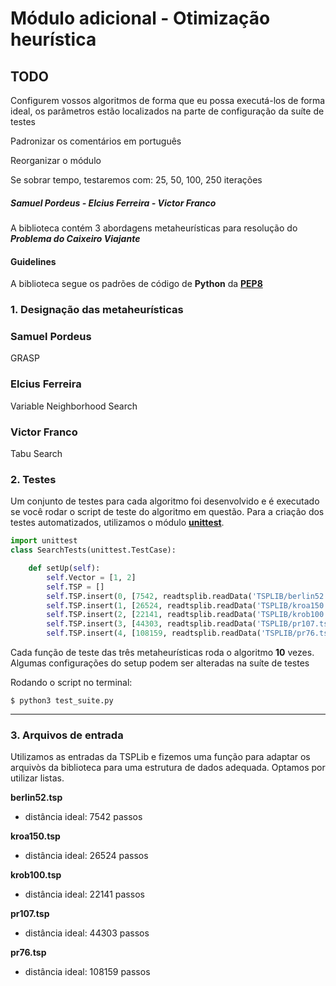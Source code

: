 # Módulo adicional - Otimização heurística

## TODO

Configurem vossos algoritmos de forma que eu possa executá-los de forma ideal, os parâmetros estão localizados na parte de configuração da suíte de testes

Padronizar os comentários em português

Reorganizar o módulo

Se sobrar tempo, testaremos com: 25, 50, 100, 250 iterações

##### Samuel Pordeus - Elcius Ferreira - Victor Franco

A biblioteca contém 3 abordagens metaheurísticas para resolução do **_Problema do Caixeiro Viajante_**

#### Guidelines
A biblioteca segue os padrões de código de **Python** da [**PEP8**](https://www.python.org/dev/peps/pep-0008/)

### 1. Designação das metaheurísticas
### **Samuel Pordeus**
GRASP

### **Elcius Ferreira**
Variable Neighborhood Search

### **Victor Franco**
Tabu Search

### 2. Testes
Um conjunto de testes para cada algoritmo foi desenvolvido e é executado se você rodar o script de teste do algoritmo em questão.
Para a criação dos testes automatizados, utilizamos o módulo [**unittest**](https://docs.python.org/3/library/unittest.html).

```python
import unittest
class SearchTests(unittest.TestCase):

    def setUp(self):
        self.Vector = [1, 2]
        self.TSP = []
        self.TSP.insert(0, [7542, readtsplib.readData('TSPLIB/berlin52.tsp')])
        self.TSP.insert(1, [26524, readtsplib.readData('TSPLIB/kroa150.tsp')])
        self.TSP.insert(2, [22141, readtsplib.readData('TSPLIB/krob100.tsp')])
        self.TSP.insert(3, [44303, readtsplib.readData('TSPLIB/pr107.tsp')])
        self.TSP.insert(4, [108159, readtsplib.readData('TSPLIB/pr76.tsp')])

```
Cada função de teste das três metaheurísticas roda o algoritmo **10** vezes. Algumas configurações do setup podem ser alteradas na suíte de testes

Rodando o script no terminal:
```
$ python3 test_suite.py
```
---
### 3. Arquivos de entrada
Utilizamos as entradas da TSPLib e fizemos uma função para adaptar os arquivòs da biblioteca para uma estrutura de dados adequada. Optamos por utilizar listas.

**berlin52.tsp**
- distância ideal: 7542 passos

**kroa150.tsp**
- distância ideal: 26524 passos

**krob100.tsp**
- distância ideal: 22141 passos

**pr107.tsp**
- distância ideal: 44303 passos

**pr76.tsp**
- distância ideal: 108159 passos